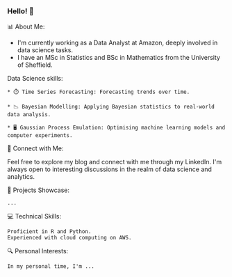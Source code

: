 ### Hello! 👋

📊 About Me:
* I'm currently working as a Data Analyst at Amazon, deeply involved in data science tasks.
* I have an MSc in Statistics and BSc in Mathematics from the University of Sheffield.

Data Science skills:

    * ⏱️ Time Series Forecasting: Forecasting trends over time.

    * 📉 Bayesian Modelling: Applying Bayesian statistics to real-world data analysis. 

    * 🖥️ Gaussian Process Emulation: Optimising machine learning models and computer experiments.

🔗 Connect with Me:

Feel free to explore my blog and connect with me through my LinkedIn. I'm always open to interesting discussions in the realm of data science and analytics.

🌟 Projects Showcase:

    ...

💻 Technical Skills:

    Proficient in R and Python.
    Experienced with cloud computing on AWS.

🔍 Personal Interests:

    In my personal time, I'm ...



